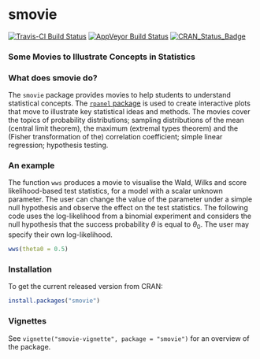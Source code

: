 
<!-- README.md is generated from README.Rmd. Please edit that file -->
smovie
======

[![Travis-CI Build Status](https://travis-ci.org/paulnorthrop/smovie.svg?branch=master)](https://travis-ci.org/paulnorthrop/smovie) [![AppVeyor Build Status](https://ci.appveyor.com/api/projects/status/github/paulnorthrop/smovie?branch=master&svg=true)](https://ci.appveyor.com/project/paulnorthrop/smovie) [![CRAN\_Status\_Badge](https://www.r-pkg.org/badges/version/smovie)](https://cran.r-project.org/package=smovie)

### Some Movies to Illustrate Concepts in Statistics

### What does smovie do?

The `smovie` package provides movies to help students to understand statistical concepts. The [`rpanel` package](https://cran.r-project.org/package=rpanel) is used to create interactive plots that move to illustrate key statistical ideas and methods. The movies cover the topics of probability distributions; sampling distributions of the mean (central limit theorem), the maximum (extremal types theorem) and the (Fisher transformation of the) correlation coefficient; simple linear regression; hypothesis testing.

### An example

The function `wws` produces a movie to visualise the Wald, Wilks and score likelihood-based test statistics, for a model with a scalar unknown parameter. The user can change the value of the parameter under a simple null hypothesis and observe the effect on the test statistics. The following code uses the log-likelihood from a binomial experiment and considers the null hypothesis that the success probability *θ* is equal to *θ*<sub>0</sub>. The user may specify their own log-likelihood.

``` r
wws(theta0 = 0.5)
```

### Installation

To get the current released version from CRAN:

``` r
install.packages("smovie")
```

### Vignettes

See `vignette("smovie-vignette", package = "smovie")` for an overview of the package.
